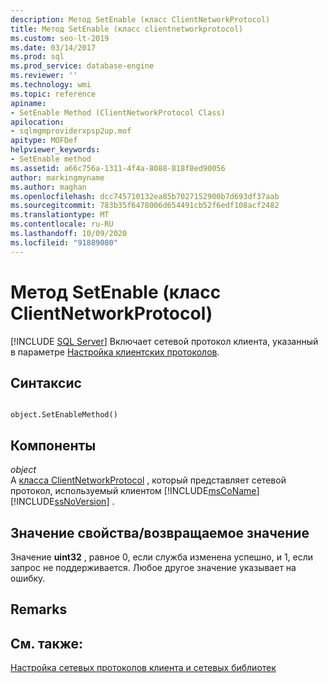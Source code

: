```yaml
---
description: Метод SetEnable (класс ClientNetworkProtocol)
title: Метод SetEnable (класс clientnetworkprotocol)
ms.custom: seo-lt-2019
ms.date: 03/14/2017
ms.prod: sql
ms.prod_service: database-engine
ms.reviewer: ''
ms.technology: wmi
ms.topic: reference
apiname:
- SetEnable Method (ClientNetworkProtocol Class)
apilocation:
- sqlmgmproviderxpsp2up.mof
apitype: MOFDef
helpviewer_keywords:
- SetEnable method
ms.assetid: a66c756a-1311-4f4a-8088-818f8ed90056
author: markingmyname
ms.author: maghan
ms.openlocfilehash: dcc745710132ea85b7027152900b7d693df37aab
ms.sourcegitcommit: 783b35f6478006d654491cb52f6edf108acf2482
ms.translationtype: MT
ms.contentlocale: ru-RU
ms.lasthandoff: 10/09/2020
ms.locfileid: "91889080"
---
```

# <a name="setenable-method-clientnetworkprotocol-class"></a>Метод SetEnable (класс ClientNetworkProtocol)
[!INCLUDE [SQL Server](../../../includes/applies-to-version/sqlserver.md)]
  Включает сетевой протокол клиента, указанный в параметре [Настройка клиентских протоколов](../../../database-engine/configure-windows/configure-client-protocols.md).  
  
## <a name="syntax"></a>Синтаксис  
  
```  
  
object.SetEnableMethod()  
```  
  
## <a name="parts"></a>Компоненты  
 *object*  
 A [класса ClientNetworkProtocol](../../../relational-databases/wmi-provider-configuration-classes/clientnetworkprotocol-class/clientnetworkprotocol-class.md) , который представляет сетевой протокол, используемый клиентом [!INCLUDE[msCoName](../../../includes/msconame-md.md)] [!INCLUDE[ssNoVersion](../../../includes/ssnoversion-md.md)] .  
  
## <a name="property-valuereturn-value"></a>Значение свойства/возвращаемое значение  
 Значение **uint32** , равное 0, если служба изменена успешно, и 1, если запрос не поддерживается. Любое другое значение указывает на ошибку.  
  
## <a name="remarks"></a>Remarks  
  
## <a name="see-also"></a>См. также:  
 [Настройка сетевых протоколов клиента и сетевых библиотек](../../../database-engine/configure-windows/configure-client-protocols.md)  
  
